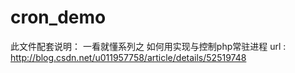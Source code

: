 # cron_demo

此文件配套说明： 一看就懂系列之 如何用实现与控制php常驻进程 
url : http://blog.csdn.net/u011957758/article/details/52519748
